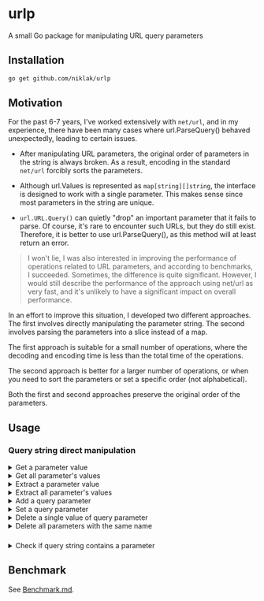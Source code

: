 # urlp
A small Go package for manipulating URL query parameters


## Installation

```bash
go get github.com/niklak/urlp
```


## Motivation

For the past 6-7 years, I've worked extensively with `net/url`, and in my experience, 
there have been many cases where url.ParseQuery() behaved unexpectedly, leading to certain issues.

- After manipulating URL parameters, the original order of parameters in the string is always broken.  As a result, encoding in the standard `net/url` forcibly sorts the parameters.

- Although url.Values is represented as `map[string][]string`, the interface is designed to work with a single parameter. This makes sense since most parameters in the string are unique.

- `url.URL.Query()` can quietly "drop" an important parameter that it fails to parse. Of course, it's rare to encounter such URLs, but they do still exist. Therefore, it is better to use url.ParseQuery(), as this method will at least return an error.


>I won't lie, I was also interested in improving the performance of operations related to URL parameters, and according to benchmarks, I succeeded. Sometimes, the difference is quite significant. However, I would still describe the performance of the approach using net/url as very fast, and it's unlikely to have a significant impact on overall performance.

In an effort to improve this situation, I developed two different approaches. The first involves directly manipulating the parameter string. The second involves parsing the parameters into a slice instead of a map.

The first approach is suitable for a small number of operations, where the decoding and encoding time is less than the total time of the operations.

The second approach is better for a larger number of operations, or when you need to sort the parameters or set a specific order (not alphabetical).

Both the first and second approaches preserve the original order of the parameters.


## Usage

### Query string direct manipulation

<details>
<summary>Get a parameter value</summary>

```go

u, err := url.Parse("https://example.com?a=1&b=2")
if err != nil {
    panic(err)
}
// there is no need to decode the whole query string
val, err := GetQueryParam(u.RawQuery, "a")
if err != nil {
    // handle this error
    log.Println("Error:", err)
}
fmt.Println(val)
```

</details>


<details>
<summary>Get all parameter's values</summary>

```go
u, err := url.Parse("https://example.com?a=1&b=2&a=3&c=4")
if err != nil {
    panic(err)
}
values, err := GetQueryParamAll(u.RawQuery, "a")
if err != nil {
    // handle this error
    log.Println("Error:", err)
}
fmt.Println(values)

```

</details>


<details>
<summary>Extract a parameter value</summary>

```go
u, err := url.Parse("https://example.com?a=1&b=2")
if err != nil {
    panic(err)
}
val, err := ExtractQueryParam(&u.RawQuery, "a")
if err != nil {
    // handle this error
    log.Println("Error:", err)
}
fmt.Println(val)
// url was modified
fmt.Println(u)
```

</details>


<details>
<summary>Extract all parameter's values</summary>

```go
u, err := url.Parse("https://example.com?a=1&b=2&a=3&c=4")
if err != nil {
    panic(err)
}
values, err := ExtractQueryParamAll(&u.RawQuery, "a")
if err != nil {
    // handle this error
    log.Println("Error:", err)
}
fmt.Println(values)
// url was modified
fmt.Println(u)
```

</details>

<details>
<summary>Add a query parameter</summary>


```go
u, err := url.Parse("https://example.com?a=1&b=2")
if err != nil {
    panic(err)
}
AddQueryParam(&u.RawQuery, "c", "3", "4")

fmt.Println(u)
```

</details>


<details>
<summary>Set a query parameter</summary>

```go
u, err := url.Parse("https://example.com?a=1&b=2&a=3&b=4")
if err != nil {
    panic(err)
}
SetQueryParam(&u.RawQuery, "b", "5")
fmt.Println(u)
```

</details>


<details>
<summary>Delete a single value of query parameter</summary>

```go
u, err := url.Parse("https://example.com?a=1&b=2&a=3&b=4")
if err != nil {
    panic(err)
}
DeleteQueryParam(&u.RawQuery, "a")

fmt.Println(u)
```

</details>


<details>
<summary>Delete all parameters with the same name</summary>

```go
u, err := url.Parse("https://example.com?a=1&b=2&a=3&b=4")
if err != nil {
    panic(err)
}
DeleteQueryParamAll(&u.RawQuery, "a")

fmt.Println(u)
```

</details>



### 

<details>
<summary>Check if query string contains a parameter</summary>

```go
u, err := url.Parse("https://example.com?a=1&b=2")
if err != nil {
    panic(err)
}

fmt.Println("a:", HasQueryParam(u.RawQuery, "a"))
fmt.Println("c:", HasQueryParam(u.RawQuery, "c"))
```

</details>




## Benchmark

See [Benchmark.md](./Benchmark.md).